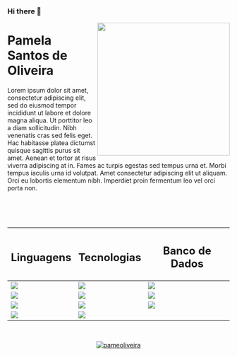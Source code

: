 ### Hi there 👋
<img src="https://thumbs.gfycat.com/AltruisticIgnorantGreathornedowl-size_restricted.gif" width="300px" align="right">
<p align="left"> 
  <h1> Pamela Santos de Oliveira </h1>
  Lorem ipsum dolor sit amet, consectetur adipiscing elit, sed do eiusmod tempor incididunt ut labore et dolore magna aliqua. Ut porttitor leo a diam sollicitudin. Nibh  venenatis cras sed felis eget. Hac habitasse platea dictumst quisque sagittis purus sit amet. Aenean et tortor at risus viverra adipiscing at in. Fames ac turpis egestas sed   tempus urna et. Morbi tempus iaculis urna id volutpat. Amet consectetur adipiscing elit ut aliquam. Orci eu lobortis elementum nibh. Imperdiet proin fermentum leo vel orci porta non. 
</p>

<br>
<br>
<br>

<div align="center">
  
| <h2 align="center">Linguagens</h2> | <h2 align="center">Tecnologias</h2> | <h2 align="center">Banco de Dados</h2> |
|------------|-------------|----------------|
| <img src="https://img.shields.io/badge/HTML5-E34F26?style=for-the-badge&logo=html5&logoColor=white">          | <img src="https://img.shields.io/badge/Node.js-43853D?style=for-the-badge&logo=node.js&logoColor=white">           | <img src="https://img.shields.io/badge/MongoDB-4EA94B?style=for-the-badge&logo=mongodb&logoColor=white">              |
| <img src="https://img.shields.io/badge/CSS3-1572B6?style=for-the-badge&logo=css3&logoColor=white">          | <img src="https://img.shields.io/badge/Angular-DD0031?style=for-the-badge&logo=angular&logoColor=white">           | <img src="https://img.shields.io/badge/MySQL-00000F?style=for-the-badge&logo=mysql&logoColor=white">              |
| <img src="https://img.shields.io/badge/JavaScript-323330?style=for-the-badge&logo=javascript&logoColor=F7DF1E">          | <img src="https://img.shields.io/badge/Bootstrap-563D7C?style=for-the-badge&logo=bootstrap&logoColor=white">           | <img src="https://img.shields.io/badge/Firebase-F29D0C?style=for-the-badge&logo=firebase&logoColor=white">              |
| <img src="https://img.shields.io/badge/TypeScript-007ACC?style=for-the-badge&logo=typescript&logoColor=white">          | <img src="https://img.shields.io/badge/jQuery-0769AD?style=for-the-badge&logo=jquery&logoColor=white">           |               |
  
 <br>
  
 [![pameoliveira](https://github-readme-stats.vercel.app/api/top-langs/?username=pameoliveira&hide=html&layout=compact&theme=tokyonight)](https://github.com/pameoliveira/)
</div>
